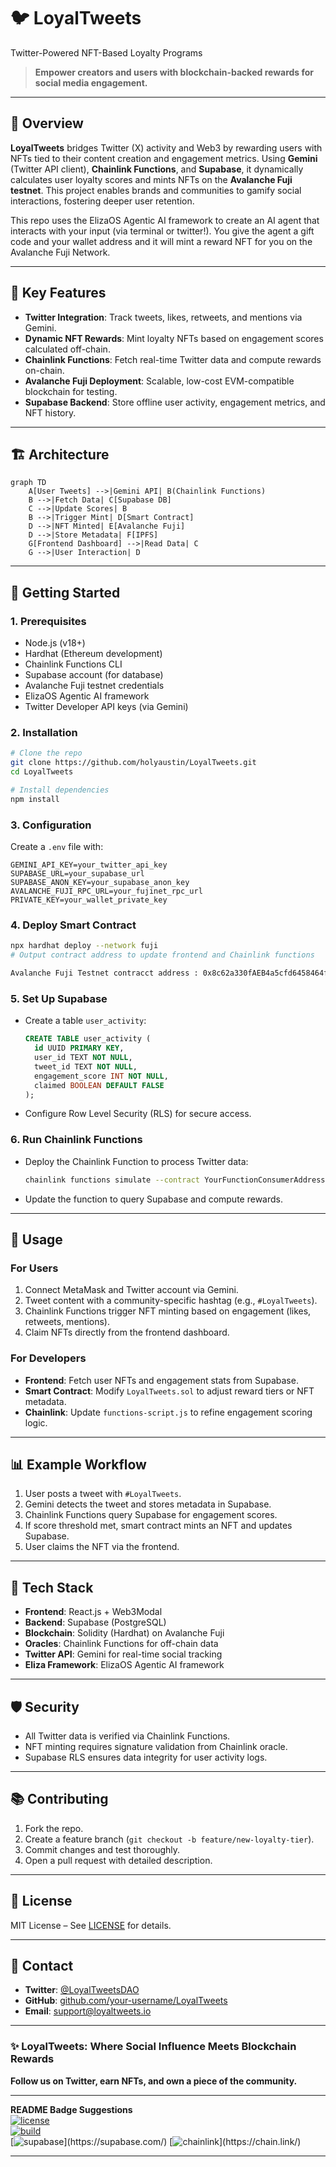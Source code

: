 # 🐦 **LoyalTweets**  
Twitter-Powered NFT-Based Loyalty Programs  

> **Empower creators and users with blockchain-backed rewards for social media engagement.**

---

## 📌 **Overview**  
**LoyalTweets** bridges Twitter (X) activity and Web3 by rewarding users with NFTs tied to their content creation and engagement metrics. Using **Gemini** (Twitter API client), **Chainlink Functions**, and **Supabase**, it dynamically calculates user loyalty scores and mints NFTs on the **Avalanche Fuji testnet**. This project enables brands and communities to gamify social interactions, fostering deeper user retention.

This repo uses the ElizaOS Agentic AI framework to create an AI agent that interacts with your input (via terminal or twitter!).
You give the agent a gift code and your wallet address and it will mint a reward NFT for you on the Avalanche Fuji Network.

---

## 🔧 **Key Features**  
- **Twitter Integration**: Track tweets, likes, retweets, and mentions via Gemini.  
- **Dynamic NFT Rewards**: Mint loyalty NFTs based on engagement scores calculated off-chain.  
- **Chainlink Functions**: Fetch real-time Twitter data and compute rewards on-chain.  
- **Avalanche Fuji Deployment**: Scalable, low-cost EVM-compatible blockchain for testing.  
- **Supabase Backend**: Store offline user activity, engagement metrics, and NFT history.  

---

## 🏗️ **Architecture**  
```mermaid
graph TD
    A[User Tweets] -->|Gemini API| B(Chainlink Functions)
    B -->|Fetch Data| C[Supabase DB]
    C -->|Update Scores| B
    B -->|Trigger Mint| D[Smart Contract]
    D -->|NFT Minted| E[Avalanche Fuji]
    D -->|Store Metadata| F[IPFS]
    G[Frontend Dashboard] -->|Read Data| C
    G -->|User Interaction| D
```

---

## 🚀 **Getting Started**  

### **1. Prerequisites**  
- Node.js (v18+)  
- Hardhat (Ethereum development)  
- Chainlink Functions CLI  
- Supabase account (for database)  
- Avalanche Fuji testnet credentials  
- ElizaOS Agentic AI framework 
- Twitter Developer API keys (via Gemini)  

### **2. Installation**  
```bash
# Clone the repo
git clone https://github.com/holyaustin/LoyalTweets.git
cd LoyalTweets

# Install dependencies
npm install
```

### **3. Configuration**  
Create a `.env` file with:  
```env
GEMINI_API_KEY=your_twitter_api_key
SUPABASE_URL=your_supabase_url
SUPABASE_ANON_KEY=your_supabase_anon_key
AVALANCHE_FUJI_RPC_URL=your_fujinet_rpc_url
PRIVATE_KEY=your_wallet_private_key
```

### **4. Deploy Smart Contract**  
```bash
npx hardhat deploy --network fuji
# Output contract address to update frontend and Chainlink functions

Avalanche Fuji Testnet contracct address : 0x8c62a330fAEB4a5cfd6458464fd41a918d663025
```


### **5. Set Up Supabase**  
- Create a table `user_activity`:  
  ```sql
  CREATE TABLE user_activity (
    id UUID PRIMARY KEY,
    user_id TEXT NOT NULL,
    tweet_id TEXT NOT NULL,
    engagement_score INT NOT NULL,
    claimed BOOLEAN DEFAULT FALSE
  );
  ```

- Configure Row Level Security (RLS) for secure access.

### **6. Run Chainlink Functions**  
- Deploy the Chainlink Function to process Twitter data:  
  ```bash
  chainlink functions simulate --contract YourFunctionConsumerAddress --network fuji
  ```

- Update the function to query Supabase and compute rewards.

---

## 🧪 **Usage**  

### **For Users**  
1. Connect MetaMask and Twitter account via Gemini.  
2. Tweet content with a community-specific hashtag (e.g., `#LoyalTweets`).  
3. Chainlink Functions trigger NFT minting based on engagement (likes, retweets, mentions).  
4. Claim NFTs directly from the frontend dashboard.  

### **For Developers**  
- **Frontend**: Fetch user NFTs and engagement stats from Supabase.  
- **Smart Contract**: Modify `LoyalTweets.sol` to adjust reward tiers or NFT metadata.  
- **Chainlink**: Update `functions-script.js` to refine engagement scoring logic.  

---

## 📊 **Example Workflow**  
1. User posts a tweet with `#LoyalTweets`.  
2. Gemini detects the tweet and stores metadata in Supabase.  
3. Chainlink Functions query Supabase for engagement scores.  
4. If score threshold met, smart contract mints an NFT and updates Supabase.  
5. User claims the NFT via the frontend.  

---

## 🧩 **Tech Stack**  
- **Frontend**: React.js + Web3Modal  
- **Backend**: Supabase (PostgreSQL)  
- **Blockchain**: Solidity (Hardhat) on Avalanche Fuji  
- **Oracles**: Chainlink Functions for off-chain data  
- **Twitter API**: Gemini for real-time social tracking 
- **Eliza Framework**: ElizaOS Agentic AI framework 


---

## 🛡️ **Security**  
- All Twitter data is verified via Chainlink Functions.  
- NFT minting requires signature validation from Chainlink oracle.  
- Supabase RLS ensures data integrity for user activity logs.  

---

## 📚 **Contributing**  
1. Fork the repo.  
2. Create a feature branch (`git checkout -b feature/new-loyalty-tier`).  
3. Commit changes and test thoroughly.  
4. Open a pull request with detailed description.  

---

## 📄 **License**  
MIT License – See [LICENSE](LICENSE) for details.  

---

## 🤝 **Contact**  
- **Twitter**: [@LoyalTweetsDAO](https://twitter.com/holyaustin)  
- **GitHub**: [github.com/your-username/LoyalTweets](https://github.com/holyaustin/LoyalTweets)  
- **Email**: support@loyaltweets.io  

---

### **✨ LoyalTweets: Where Social Influence Meets Blockchain Rewards**  
**Follow us on Twitter, earn NFTs, and own a piece of the community.**  

---

**README Badge Suggestions**  
[![license](https://img.shields.io/github/license/your-username/LoyalTweets)](https://github.com/your-username/LoyalTweets)  
[![build](https://img.shields.io/github/actions/workflow/status/your-username/LoyalTweets/deploy.yml)](https://github.com/your-username/LoyalTweets)  
[![supabase](https://img.shields.io/badge/Supabase-3081E0?logo=data:image/png;base64,...)](https://supabase.com/)  
[![chainlink](https://img.shields.io/badge/Chainlink-2A5C93?logo=data:image/png;base64,...)](https://chain.link/)  

---
